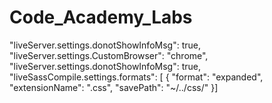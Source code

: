 # Code_Academy_Labs


"liveServer.settings.donotShowInfoMsg": true, 
    "liveServer.settings.CustomBrowser": "chrome", 
    "liveServer.settings.donotShowInfoMsg": true, 
    "liveSassCompile.settings.formats": [ { "format": "expanded", "extensionName": ".css", "savePath": "~/../css/" }]
